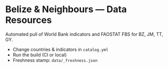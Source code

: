 # Belize & Neighbours — Data Resources

Automated pull of World Bank indicators and FAOSTAT FBS for BZ, JM, TT, GY.

- Change countries & indicators in `catalog.yml`
- Run the build (CI or local)
- Freshness stamp: `data/_freshness.json`
